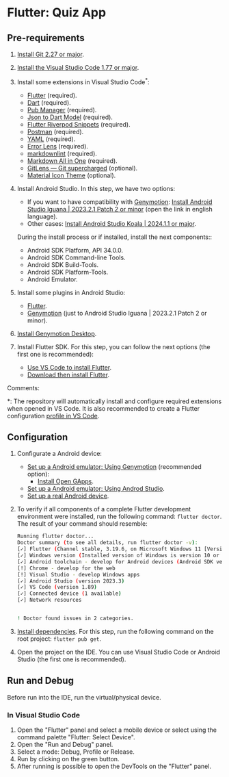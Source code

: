 # Flutter: Quiz App

## Pre-requirements

1. [Install Git 2.27 or major](https://git-scm.com/downloads).
2. [Install the Visual Studio Code 1.77 or major](https://code.visualstudio.com/).
3. Install some extensions in Visual Studio Code<sup>*</sup>:
   - [Flutter](https://marketplace.visualstudio.com/items?itemName=Dart-Code.flutter) (required).
   - [Dart](https://marketplace.visualstudio.com/items?itemName=Dart-Code.dart-code) (required).
   - [Pub Manager](https://marketplace.visualstudio.com/items?itemName=qlevar.pub-manager) (required).
   - [Json to Dart Model](https://marketplace.visualstudio.com/items?itemName=hirantha.json-to-dart) (required).
   - [Flutter Riverpod Snippets](https://marketplace.visualstudio.com/items?itemName=robert-brunhage.flutter-riverpod-snippets) (required).
   - [Postman](https://marketplace.visualstudio.com/items?itemName=Postman.postman-for-vscode) (required).
   - [YAML](https://marketplace.visualstudio.com/items?itemName=redhat.vscode-yaml) (required).
   - [Error Lens](https://marketplace.visualstudio.com/items?itemName=usernamehw.errorlens) (required).
   - [markdownlint](https://marketplace.visualstudio.com/items?itemName=DavidAnson.vscode-markdownlint) (required).
   - [Markdown All in One](https://marketplace.visualstudio.com/items?itemName=yzhang.markdown-all-in-one) (required).
   - [GitLens — Git supercharged](https://marketplace.visualstudio.com/items?itemName=eamodio.gitlens) (optional).
   - [Material Icon Theme](https://marketplace.visualstudio.com/items?itemName=PKief.material-icon-theme) (optional).
4. Install Android Studio. In this step, we have two options:
   - If you want to have compatibility with [Genymotion](https://www.genymotion.com/): [Install Android Studio Iguana | 2023.2.1 Patch 2 or minor](https://developer.android.com/studio/archive) (open the link in english language).
   - Other cases: [Install Android Studio Koala | 2024.1.1 or major](https://developer.android.com/studio).

   During the install process or if installed, install the next components::
   - Android SDK Platform, API 34.0.0.
   - Android SDK Command-line Tools.
   - Android SDK Build-Tools.
   - Android SDK Platform-Tools.
   - Android Emulator.
5. Install some plugins in Android Studio:
   - [Flutter](https://plugins.jetbrains.com/plugin/9212-flutter).
   - [Genymotion](https://plugins.jetbrains.com/plugin/7269-genymotion) (just to Android Studio Iguana | 2023.2.1 Patch 2 or minor).
6. [Install Genymotion Desktop](https://www.genymotion.com/product-desktop/download/).
7. Install Flutter SDK. For this step, you can follow the next options (the first one is recommended):
   - [Use VS Code to install Flutter](https://docs.flutter.dev/get-started/install/windows/mobile?tab=vscode#use-vs-code-to-install-flutter).
   - [Download then install Flutter](https://docs.flutter.dev/get-started/install/windows/mobile?tab=download#download-then-install-flutter).

Comments:

*: The repository will automatically install and configure required extensions when opened in VS Code. It is also recommended to create a Flutter configuration [profile in VS Code](https://code.visualstudio.com/docs/editor/profiles).

## Configuration

1. Configurate a Android device:
   - [Set up a Android emulator: Using Genymotion](https://docs.genymotion.com/desktop/Get_started/014_Basic_steps/) (recommended option):
     - [Install Open GApps](https://support.genymotion.com/hc/en-us/articles/4414586104977-How-to-install-Google-Play-Store-and-other-Google-Apps-in-Genymotion).
   - [Set up a Android emulator: Using Androd Studio](https://docs.flutter.dev/get-started/install/windows/mobile?tab=virtual#set-up-the-android-emulator).
   - [Set up a real Android device](https://docs.flutter.dev/get-started/install/windows/mobile?tab=physical#set-up-your-target-android-device).
2. To verify if all components of a complete Flutter development environment were installed, run the following command: `flutter doctor`. The result of your command should resemble:

   ```bash
   Running flutter doctor...
   Doctor summary (to see all details, run flutter doctor -v):
   [✓] Flutter (Channel stable, 3.19.6, on Microsoft Windows 11 [Version 10.0.22621.3155], locale en)
   [✓] Windows version (Installed version of Windows is version 10 or higher)
   [✓] Android toolchain - develop for Android devices (Android SDK version 34.0.5)
   [!] Chrome - develop for the web
   [!] Visual Studio - develop Windows apps
   [✓] Android Studio (version 2023.3)
   [✓] VS Code (version 1.89)
   [✓] Connected device (1 available)
   [✓] Network resources


   ! Doctor found issues in 2 categories.
   ```

3. [Install dependencies](https://docs.flutter.dev/packages-and-plugins/using-packages#adding-a-package-dependency-to-an-app). For this step, run the following command on the root project: `flutter pub get`.
4. Open the project on the IDE. You can use Visual Studio Code or Android Studio (the first one is recommended).

## Run and Debug

Before run into the IDE, run the virtual/physical device.

### In Visual Studio Code

1. Open the "Flutter" panel and select a mobile device or select using the command palette "Flutter: Select Device".
2. Open the "Run and Debug" panel.
3. Select a mode: Debug, Profile or Release.
4. Run by clicking on the green button.
5. After running is possible to open the DevTools on the "Flutter" panel.
